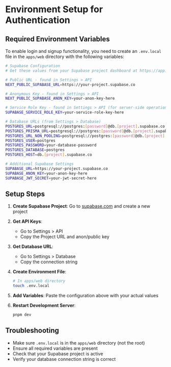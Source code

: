 # Environment Setup for Authentication

## Required Environment Variables

To enable login and signup functionality, you need to create an `.env.local` file in the `apps/web` directory with the following variables:

```bash
# Supabase Configuration
# Get these values from your Supabase project dashboard at https://app.supabase.com

# Public URL - found in Settings > API
NEXT_PUBLIC_SUPABASE_URL=https://your-project.supabase.co

# Anonymous Key - found in Settings > API
NEXT_PUBLIC_SUPABASE_ANON_KEY=your-anon-key-here

# Service Role Key - found in Settings > API (for server-side operations)
SUPABASE_SERVICE_ROLE_KEY=your-service-role-key-here

# Database URLs (from Settings > Database)
POSTGRES_URL=postgresql://postgres:[password]@db.[project].supabase.co:5432/postgres
POSTGRES_PRISMA_URL=postgresql://postgres:[password]@db.[project].supabase.co:5432/postgres?pgbouncer=true&connect_timeout=15
POSTGRES_URL_NON_POOLING=postgresql://postgres:[password]@db.[project].supabase.co:5432/postgres
POSTGRES_USER=postgres
POSTGRES_PASSWORD=your-database-password
POSTGRES_DATABASE=postgres
POSTGRES_HOST=db.[project].supabase.co

# Additional Supabase Settings
SUPABASE_URL=https://your-project.supabase.co
SUPABASE_ANON_KEY=your-anon-key-here
SUPABASE_JWT_SECRET=your-jwt-secret-here
```

## Setup Steps

1. **Create Supabase Project**: Go to [supabase.com](https://app.supabase.com) and create a new project

2. **Get API Keys**: 
   - Go to Settings > API
   - Copy the Project URL and anon/public key

3. **Get Database URL**:
   - Go to Settings > Database
   - Copy the connection string

4. **Create Environment File**:
   ```bash
   # In apps/web directory
   touch .env.local
   ```

5. **Add Variables**: Paste the configuration above with your actual values

6. **Restart Development Server**: 
   ```bash
   pnpm dev
   ```

## Troubleshooting

- Make sure `.env.local` is in the `apps/web` directory (not the root)
- Ensure all required variables are present
- Check that your Supabase project is active
- Verify your database connection string is correct 